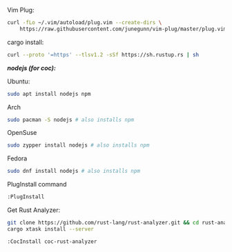 Vim Plug: 
```bash 
curl -fLo ~/.vim/autoload/plug.vim --create-dirs \
    https://raw.githubusercontent.com/junegunn/vim-plug/master/plug.vim
```
cargo install:
```bash
curl --proto '=https' --tlsv1.2 -sSf https://sh.rustup.rs | sh
```

***nodejs (for coc):***

Ubuntu:
```bash
sudo apt install nodejs npm
  ```
 Arch
 ```bash
 sudo pacman -S nodejs # also installs npm
 ```
 
 OpenSuse
 ```bash
 sudo zypper install nodejs # also installs npm
 ```
 
 Fedora
 ```bash
 sudo dnf install nodejs # also installs npm
 ```
 
 PlugInstall command
 ```bash
 :PlugInstall
 ```
 
 Get Rust Analyzer:
```bash
git clone https://github.com/rust-lang/rust-analyzer.git && cd rust-analyzer
cargo xtask install --server
```

 ```bash
 :CocInstall coc-rust-analyzer
 ```
